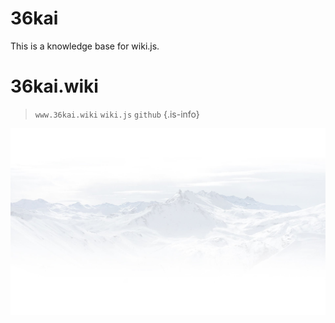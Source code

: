 # 36kai
This is a knowledge base for wiki.js.
# 36kai.wiki
> `www.36kai.wiki` `wiki.js` `github` 
{.is-info}



![1_02.jpg](/1_02.jpg)
